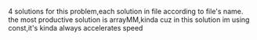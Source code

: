 4 solutions for this problem,each solution in file according to file's name.
the most productive solution is arrayMM,kinda cuz in this solution im using const,it's kinda always accelerates speed 
